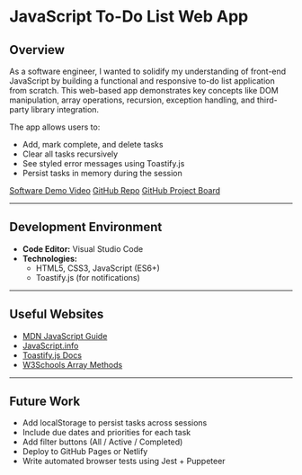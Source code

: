 # JavaScript To-Do List Web App

## Overview

As a software engineer, I wanted to solidify my understanding of front-end JavaScript by building a functional and responsive to-do list application from scratch. This web-based app demonstrates key concepts like DOM manipulation, array operations, recursion, exception handling, and third-party library integration.

The app allows users to:
- Add, mark complete, and delete tasks
- Clear all tasks recursively
- See styled error messages using Toastify.js
- Persist tasks in memory during the session

[Software Demo Video](https://youtu.be/mIUj-G8HT7s)
[GitHub Repo](https://github.com/ErikBurton/todo-js-webapp)
[GitHub Project Board](https://github.com/users/ErikBurton/projects/5)

---

## Development Environment

- **Code Editor:** Visual Studio Code
- **Technologies:**
  - HTML5, CSS3, JavaScript (ES6+)
  - Toastify.js (for notifications)

---

## Useful Websites

- [MDN JavaScript Guide](https://developer.mozilla.org/en-US/docs/Web/JavaScript/Guide)
- [JavaScript.info](https://javascript.info/)
- [Toastify.js Docs](https://apvarun.github.io/toastify-js/)
- [W3Schools Array Methods](https://www.w3schools.com/js/js_array_methods.asp)

---

## Future Work

- Add localStorage to persist tasks across sessions
- Include due dates and priorities for each task
- Add filter buttons (All / Active / Completed)
- Deploy to GitHub Pages or Netlify
- Write automated browser tests using Jest + Puppeteer
